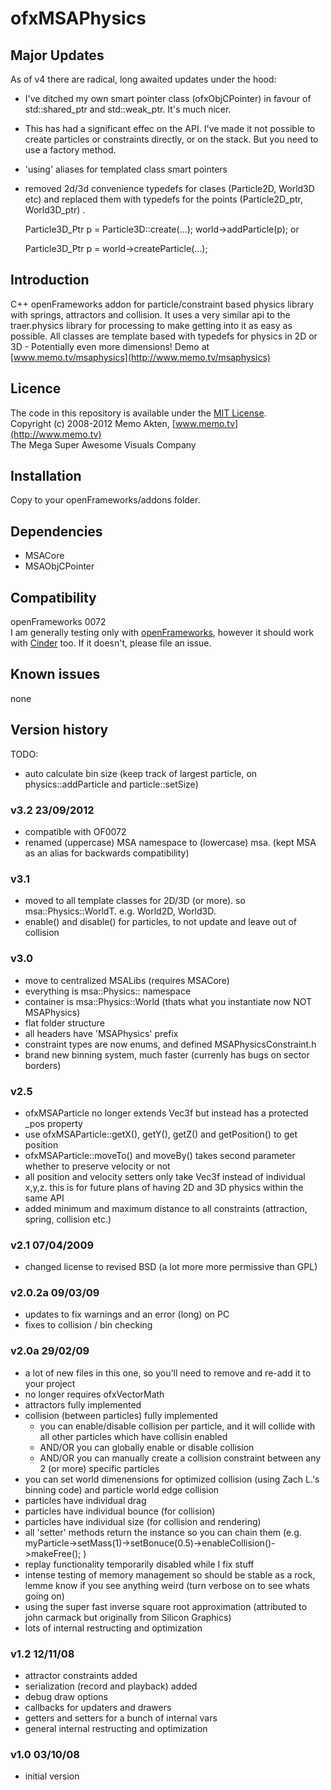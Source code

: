 ofxMSAPhysics
=====================================
Major Updates
-------
As of v4 there are radical, long awaited updates under the hood:
- I've ditched my own smart pointer class (ofxObjCPointer) in favour of std::shared_ptr and std::weak_ptr. It's much nicer.
- This has had a significant effec on the API. I've made it not possible to create particles or constraints directly, or on the stack. But you need to use a factory method.
- 'using' aliases for templated class smart pointers
- removed 2d/3d convenience typedefs for clases (Particle2D, World3D etc) and replaced them with typedefs for the points (Particle2D_ptr, World3D_ptr) . 

	Particle3D_Ptr p = Particle3D::create(...);
	world->addParticle(p);
or

	Particle3D_Ptr p = world->createParticle(...);



Introduction
------------
C++ openFrameworks addon for particle/constraint based physics library with springs, attractors and collision. It uses a very similar api to the traer.physics library for processing to make getting into it as easy as possible. All classes are template based with typedefs for physics in 2D or 3D - Potentially even more dimensions! Demo at [www.memo.tv/msaphysics](http://www.memo.tv/msaphysics)

Licence
-------
The code in this repository is available under the [MIT License](https://secure.wikimedia.org/wikipedia/en/wiki/Mit_license).  
Copyright (c) 2008-2012 Memo Akten, [www.memo.tv](http://www.memo.tv)  
The Mega Super Awesome Visuals Company


Installation
------------
Copy to your openFrameworks/addons folder.

Dependencies
------------
- MSACore
- MSAObjCPointer


Compatibility
------------
openFrameworks 0072  
I am generally testing only with [openFrameworks](www.openframeworks.cc), however it should work with [Cinder](www.libcinder.org) too. If it doesn't, please file an issue.

Known issues
------------
none

Version history
------------
TODO: 
- auto calculate bin size (keep track of largest particle, on physics::addParticle and particle::setSize)


### v3.2    23/09/2012
- compatible with OF0072
- renamed (uppercase) MSA namespace to (lowercase) msa. (kept MSA as an alias for backwards compatibility)

### v3.1
- moved to all template classes for 2D/3D (or more). so msa::Physics::WorldT<T>. e.g. World2D, World3D.
- enable() and disable() for particles, to not update and leave out of collision

### v3.0
- move to centralized MSALibs (requires MSACore)
- everything is msa::Physics:: namespace
- container is msa::Physics::World (thats what you instantiate now NOT MSAPhysics)
- flat folder structure
- all headers have 'MSAPhysics' prefix
- constraint types are now enums, and defined MSAPhysicsConstraint.h
- brand new binning system, much faster (currenly has bugs on sector borders)

### v2.5
- ofxMSAParticle no longer extends Vec3f but instead has a protected _pos property
- use ofxMSAParticle::getX(), getY(), getZ() and getPosition() to get position
- ofxMSAParticle::moveTo() and moveBy() takes second parameter whether to preserve velocity or not
- all position and velocity setters only take Vec3f instead of individual x,y,z. this is for future plans of having 2D and 3D physics within the same API
- added minimum and maximum distance to all constraints (attraction, spring, collision etc.)

### v2.1	07/04/2009
- changed license to revised BSD (a lot more more permissive than GPL)

### v2.0.2a 09/03/09
- updates to fix warnings and an error (long) on PC
- fixes to collision / bin checking

### v2.0a	29/02/09
- a lot of new files in this one, so you'll need to remove and re-add it to your project
- no longer requires ofxVectorMath
- attractors fully implemented
- collision (between particles) fully implemented
   - you can enable/disable collision per particle, and it will collide with all other particles which have collisin enabled
   - AND/OR you can globally enable or disable collision
   - AND/OR you can manually create a collision constraint between any 2 (or more) specific particles
- you can set world dimenensions for optimized collision (using Zach L.'s binning code) and particle world edge collision
- particles have individual drag
- particles have individual bounce (for collision)
- particles have individual size (for collision and rendering)
- all 'setter' methods return the instance so you can chain them (e.g. myParticle->setMass(1)->setBonuce(0.5)->enableCollision()->makeFree(); )
- replay functionality temporarily disabled while I fix stuff
- intense testing of memory management so should be stable as a rock, lemme know if you see anything weird (turn verbose on to see whats going on)
- using the super fast inverse square root approximation (attributed to john carmack but originally from Silicon Graphics)
- lots of internal restructing and optimization

### v1.2	12/11/08
- attractor constraints added
- serialization (record and playback) added
- debug draw options
- callbacks for updaters and drawers
- getters and setters for a bunch of internal vars
- general internal restructing and optimization

### v1.0	03/10/08
- initial version


